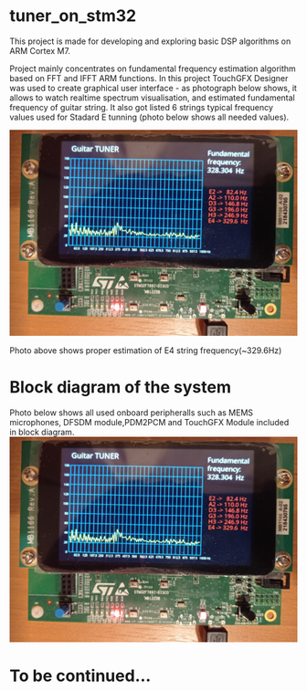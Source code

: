 # tuner_on_stm32

This project is made for developing and exploring basic DSP algorithms on ARM Cortex M7.   

Project mainly concentrates on fundamental frequency estimation algorithm based on FFT and IFFT ARM functions. In this project TouchGFX Designer was used to create graphical user interface - as photograph below shows, it allows to watch realtime spectrum visualisation, and estimated fundamental frequency of guitar string. It also got listed 6 strings typical frequency values used for Stadard E tunning (photo below shows all needed values).  

![alt text](https://github.com/maciejsudo/tuner_on_stm32/blob/master/tuner_photo.png?raw=true)  

Photo above shows proper estimation of E4 string frequency(~329.6Hz)  
# Block diagram of the system  

Photo below shows all used onboard peripheralls such as MEMS microphones, DFSDM module,PDM2PCM and TouchGFX Module included in block diagram.  
![alt text](https://github.com/maciejsudo/tuner_on_stm32/blob/master/tuner_photo.png?raw=true)  

# To be continued...
